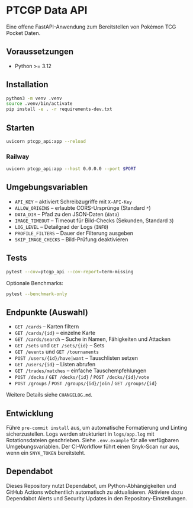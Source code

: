 # PTCGP Data API

Eine offene FastAPI-Anwendung zum Bereitstellen von Pokémon TCG Pocket Daten.

## Voraussetzungen
- Python >= 3.12

## Installation
```bash
python3 -m venv .venv
source .venv/bin/activate
pip install -e . -r requirements-dev.txt
```

## Starten
```bash
uvicorn ptcgp_api:app --reload
```

### Railway
```bash
uvicorn ptcgp_api:app --host 0.0.0.0 --port $PORT
```

## Umgebungsvariablen
- `API_KEY` – aktiviert Schreibzugriffe mit `X-API-Key`
- `ALLOW_ORIGINS` – erlaubte CORS-Ursprünge (Standard `*`)
- `DATA_DIR` – Pfad zu den JSON-Daten (`data`)
- `IMAGE_TIMEOUT` – Timeout für Bild-Checks (Sekunden, Standard `3`)
- `LOG_LEVEL` – Detailgrad der Logs (`INFO`)
- `PROFILE_FILTERS` – Dauer der Filterung ausgeben
- `SKIP_IMAGE_CHECKS` – Bild-Prüfung deaktivieren

## Tests
```bash
pytest --cov=ptcgp_api --cov-report=term-missing
```
Optionale Benchmarks:
```bash
pytest --benchmark-only
```

## Endpunkte (Auswahl)
- `GET /cards` – Karten filtern
- `GET /cards/{id}` – einzelne Karte
- `GET /cards/search` – Suche in Namen, Fähigkeiten und Attacken
- `GET /sets` und `GET /sets/{id}` – Sets
- `GET /events` und `GET /tournaments`
- `POST /users/{id}/have|want` – Tauschlisten setzen
- `GET /users/{id}` – Listen abrufen
- `GET /trades/matches` – einfache Tauschempfehlungen
- `POST /decks` / `GET /decks/{id}` / `POST /decks/{id}/vote`
- `POST /groups` / `POST /groups/{id}/join` / `GET /groups/{id}`

Weitere Details siehe `CHANGELOG.md`.

## Entwicklung
Führe `pre-commit install` aus, um automatische Formatierung und Linting sicherzustellen.
Logs werden strukturiert in `logs/app.log` mit Rotationsdateien geschrieben.
Siehe `.env.example` für alle verfügbaren Umgebungsvariablen.
Der CI-Workflow führt einen Snyk-Scan nur aus, wenn ein `SNYK_TOKEN` bereitsteht.

## Dependabot
Dieses Repository nutzt Dependabot, um Python-Abhängigkeiten und GitHub Actions
wöchentlich automatisch zu aktualisieren. Aktiviere dazu Dependabot Alerts und
Security Updates in den Repository-Einstellungen.
